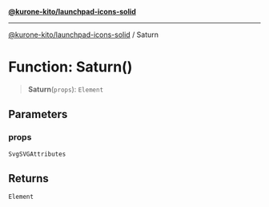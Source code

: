 [**@kurone-kito/launchpad-icons-solid**](../README.md)

***

[@kurone-kito/launchpad-icons-solid](../globals.md) / Saturn

# Function: Saturn()

> **Saturn**(`props`): `Element`

## Parameters

### props

`SvgSVGAttributes`

## Returns

`Element`
